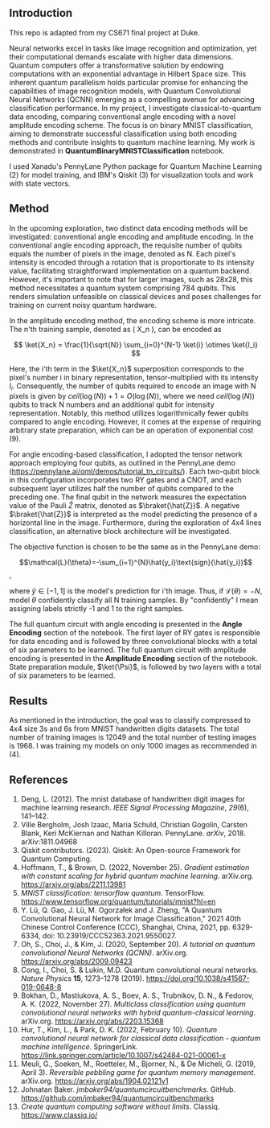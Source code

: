 ## Introduction

This repo is adapted from my CS671 final project at Duke.

Neural networks excel in tasks like image recognition and optimization, yet their computational demands escalate with higher data dimensions. Quantum computers offer a transformative solution by endowing computations with an exponential advantage in Hilbert Space size. This inherent quantum parallelism holds particular promise for enhancing the capabilities of image recognition models, with Quantum Convolutional Neural Networks (QCNN) emerging as a compelling avenue for advancing classification performance. In my project, I investigate classical-to-quantum data encoding, comparing conventional angle encoding with a novel amplitude encoding scheme. The focus is on binary MNIST classification, aiming to demonstrate successful classification using both encoding methods and contribute insights to quantum machine learning. My work is demonstrated in **QuantumBinaryMNISTClassification** notebook.

I used Xanadu's PennyLane Python package for Quantum Machine Learning (2) for model training, and IBM's Qiskit (3) for visualization tools and work with state vectors.

## Method

In the upcoming exploration, two distinct data encoding methods will be investigated: conventional angle encoding and amplitude encoding. In the conventional angle encoding approach, the requisite number of qubits equals the number of pixels in the image, denoted as N. Each pixel's intensity is encoded through a rotation that is proportionate to its intensity value, facilitating straightforward implementation on a quantum backend. However, it's important to note that for larger images, such as 28x28, this method necessitates a quantum system comprising 784 qubits. This renders simulation unfeasible on classical devices and poses challenges for training on current noisy quantum hardware.

In the amplitude encoding method, the encoding scheme is more intricate. The n'th training sample, denoted as \( X_n \), can be encoded as 

$$
\ket{X_n} = \frac{1}{\sqrt{N}} \sum_{i=0}^{N-1} \ket{i} \otimes \ket{I_i}
$$

Here, the i'th term in the $\ket{X_n}$ superposition corresponds to the pixel's number i in binary representation, tensor-multiplied with its intensity $I_i$. Consequently, the number of qubits required to encode an image with N pixels is given by $ceil(\log(N))+1=O(\log(N))$, where we need $ceil(\log(N))$ qubits to track N numbers and an additional qubit for intensity representation. Notably, this method utilizes logarithmically fewer qubits compared to angle encoding. However, it comes at the expense of requiring arbitrary state preparation, which can be an operation of exponential cost (9).

For angle encoding-based classification, I adopted the tensor network approach employing four qubits, as outlined in the PennyLane demo (https://pennylane.ai/qml/demos/tutorial_tn_circuits/). Each two-qubit block in this configuration incorporates two RY gates and a CNOT, and each subsequent layer utilizes half the number of qubits compared to the preceding one. The final qubit in the network measures the expectation value of the Pauli $\hat{Z}$ matrix, denoted as $\braket{\hat{Z}}$. A negative $\braket{\hat{Z}}$ is interpreted as the model predicting the presence of a horizontal line in the image. Furthermore, during the exploration of 4x4 lines classification, an alternative block architecture will be investigated.

The objective function is chosen to be the same as in the PennyLane demo:

$$\mathcal{L}(\theta)=-\sum_{i=1}^{N}\hat{y_i}\text{sign}(\hat{y_i})$$,

where $\hat{y}\in[-1,1]$ is the model's prediction for i'th image. Thus, if $\mathcal{L}(\theta)=-N$, model $\theta$ confidently classify all N training samples. By "confidently" I mean assigning labels strictly -1 and 1 to the right samples.

The full quantum circuit with angle encoding is presented in the **Angle Encoding** section of the notebook. The first layer of RY gates is responsible for data encoding and is followed by three convolutional blocks with a total of six parameters to be learned. The full quantum circuit with amplitude encoding is presented in the **Amplitude Encoding** section of the notebook. State preparation module, $\ket{\Psi}$, is followed by two layers with a total of six parameters to be learned.

## Results

As mentioned in the introduction, the goal was to classify compressed to 4x4 size 3s and 6s from MNIST handwritten digits datasets. The total number of training images is 12049 and the total number of testing images is 1968. I was training my models on only 1000 images as recommended in (4).


## References 

1) Deng, L. (2012). The mnist database of handwritten digit images for machine learning research. *IEEE Signal Processing Magazine*, *29*(6), 141–142.
2) Ville Bergholm, Josh Izaac, Maria Schuld, Christian Gogolin, Carsten Blank, Keri McKiernan and Nathan Killoran. PennyLane. *arXiv*, 2018. arXiv:1811.04968
3) Qiskit contributors. (2023). Qiskit: An Open-source Framework for Quantum Computing.
4) Hoffmann, T., & Brown, D. (2022, November 25). *Gradient estimation with constant scaling for hybrid quantum machine learning*. arXiv.org. https://arxiv.org/abs/2211.13981
5) *MNIST classification: tensorflow quantum*. TensorFlow. https://www.tensorflow.org/quantum/tutorials/mnist?hl=en 
6) Y. Lü, Q. Gao, J. Lü, M. Ogorzałek and J. Zheng, "A Quantum Convolutional Neural Network for Image Classification," 2021 40th Chinese Control Conference (CCC), Shanghai, China, 2021, pp. 6329-6334, doi: 10.23919/CCC52363.2021.9550027.
7) Oh, S., Choi, J., & Kim, J. (2020, September 20). *A tutorial on quantum convolutional Neural Networks (QCNN)*. arXiv.org. https://arxiv.org/abs/2009.09423 
8) Cong, I., Choi, S. & Lukin, M.D. Quantum convolutional neural networks. *Nature Physics* **15**, 1273–1278 (2019). https://doi.org/10.1038/s41567-019-0648-8
9) Bokhan, D., Mastiukova, A. S., Boev, A. S., Trubnikov, D. N., & Fedorov, A. K. (2022, November 27). *Multiclass classification using quantum convolutional neural networks with hybrid quantum-classical learning*. arXiv.org. https://arxiv.org/abs/2203.15368 
10) Hur, T., Kim, L., & Park, D. K. (2022, February 10). *Quantum convolutional neural network for classical data classification - quantum machine intelligence*. SpringerLink. https://link.springer.com/article/10.1007/s42484-021-00061-x 
11) Meuli, G., Soeken, M., Roetteler, M., Bjorner, N., & De Micheli, G. (2019, April 3). *Reversible pebbling game for quantum memory management*. arXiv.org. https://arxiv.org/abs/1904.02121v1 
12) Johnatan Baker. *jmbaker94/quantumcircuitbenchmarks*. GitHub. https://github.com/jmbaker94/quantumcircuitbenchmarks 
13) *Create quantum computing software without limits*. Classiq. https://www.classiq.io/ 
